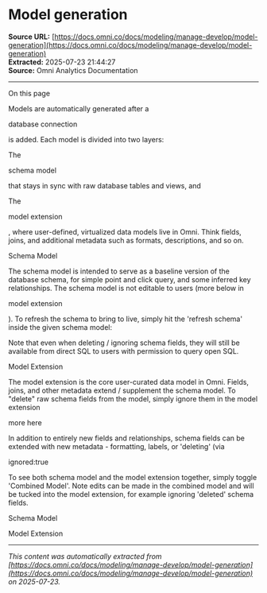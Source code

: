 # Model generation

**Source URL:** [https://docs.omni.co/docs/modeling/manage-develop/model-generation](https://docs.omni.co/docs/modeling/manage-develop/model-generation)  
**Extracted:** 2025-07-23 21:44:27  
**Source:** Omni Analytics Documentation

---

On this page

Models are automatically generated after a

database connection

is added. Each model is divided into two layers:

The

schema model

that stays in sync with raw database tables and views, and

The

model extension

, where user-defined, virtualized data models live in Omni. Think fields, joins, and additional metadata such as formats, descriptions, and so on.

Schema Model

The schema model is intended to serve as a baseline version of the database schema, for simple point and click query, and some inferred key relationships. The schema model is not editable to users (more below in

model extension

). To refresh the schema to bring to live, simply hit the 'refresh schema' inside the given schema model:

Note that even when deleting / ignoring schema fields, they will still be available from direct SQL to users with permission to query open SQL.

Model Extension

The model extension is the core user-curated data model in Omni. Fields, joins, and other metadata extend / supplement the schema model. To "delete" raw schema fields from the model, simply ignore them in the model extension

more here

In addition to entirely new fields and relationships, schema fields can be extended with new metadata - formatting, labels, or 'deleting' (via

ignored:true

To see both schema model and the model extension together, simply toggle 'Combined Model'. Note edits can be made in the combined model and will be tucked into the model extension, for example ignoring 'deleted' schema fields.

Schema Model

Model Extension

---

*This content was automatically extracted from [https://docs.omni.co/docs/modeling/manage-develop/model-generation](https://docs.omni.co/docs/modeling/manage-develop/model-generation) on 2025-07-23.*
